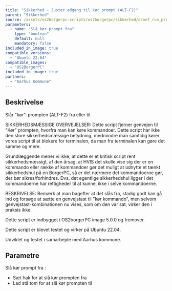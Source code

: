 ```yaml
---
title: "Sikkerhed - Juster adgang til kør prompt (ALT-F2)"
parent: "Sikkerhed"
source: /assets/os2borgerpc-scripts/os2borgerpc/sikkerhed/dconf_run_prompt_toggle.sh
parameters:
  - name: "Slå kør prompt fra"
    type: "boolean"
    default: null
    mandatory: false
included_in_image: true
compatible_versions:
  - "Ubuntu 22.04"
compatible_images:
  - "OS2BorgerPC"
included_in_image: true
partners:
  - "Aarhus Kommune"
---
```


## Beskrivelse
Slår "kør"-prompten (ALT-F2) fra eller til.

SIKKERHEDSMÆSSIGE OVERVEJELSER:
Dette script fjerner genvejen til "Kør" prompten, hvorfra man kan køre kommandoer.
Dette script har ikke den store sikkerhedsmæssige betydning, medmindre man samtidig kører vores script til at blokere for terminalen, da man fra terminalen kan gøre det samme og mere.

Grundlæggende mener vi ikke, at dette er et kritisk script rent sikkerhedsmæssigt, af den årsag, at HVIS det skulle vise sig der er en kommando eller række af kommandoer gør det muligt at udnytte et tænkt sikkerhedshul på en BorgerPC, så er det nærmere det kommandoerne gør, der bør sikres/forhindres. Dvs. det egentlige sikkerhedshul ligger i det kommandoerne har rettigheder til at kunne, ikke i selve kommandoerne.

BESKRIVELSE:
Bemærk at man bagefter at det slås fra, stadig godt kan gå ind og forsøge at sætte en genvejstast til "kør kommando", 
men selvom genvejstast-kombinationen nu vises, som om den var sat, virker den i praksis ikke.

Dette script er indbygget i OS2borgerPC image 5.0.0 og fremover.

Dette script er blevet testet og virker på Ubuntu 22.04.

Udviklet og testet i samarbejde med Aarhus kommune.

## Parametre
  Slå kør prompt fra : 
  - Sæt hak for at slå kør prompten fra
  - Lad stå tom for at slå kør prompten til